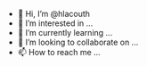- 👋 Hi, I’m @hlacouth
- 👀 I’m interested in ...
- 🌱 I’m currently learning ...
- 💞️ I’m looking to collaborate on ...
- 📫 How to reach me ...

<!---
hlacouth/hlacouth is a ✨ special ✨ repository because its `README.md` (this file) appears on your GitHub profile.
You can click the Preview link to take a look at your changes.
--->
